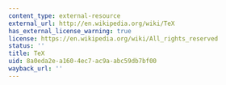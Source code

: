 ```yaml
---
content_type: external-resource
external_url: http://en.wikipedia.org/wiki/TeX
has_external_license_warning: true
license: https://en.wikipedia.org/wiki/All_rights_reserved
status: ''
title: TeX
uid: 8a0eda2e-a160-4ec7-ac9a-abc59db7bf00
wayback_url: ''
---
```

